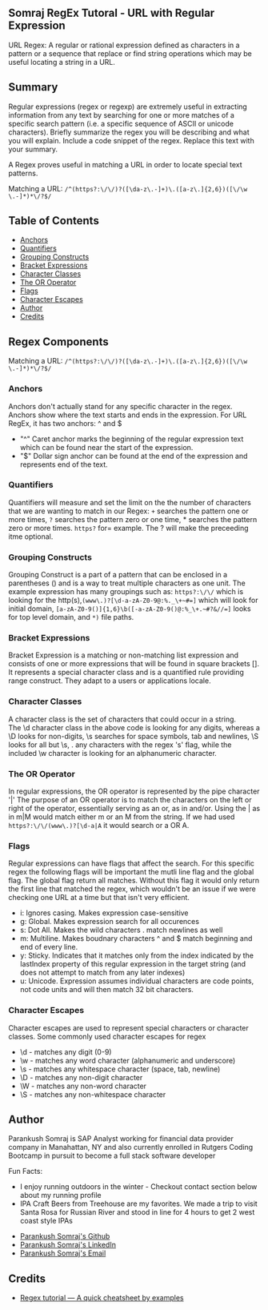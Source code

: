 
## Somraj RegEx Tutoral - URL with Regular Expression

URL Regex: A regular or rational expression defined as characters in a pattern or a sequence that replace or find string operations which may be useful locating a string in a URL.

## Summary
Regular expressions (regex or regexp) are extremely useful in extracting information from any text by searching for one or more matches of a specific search pattern (i.e. a specific sequence of ASCII or unicode characters).
Briefly summarize the regex you will be describing and what you will explain. Include a code snippet of the regex. Replace this text with your summary.

A Regex proves useful in matching a URL in order to locate special text patterns.

Matching a URL: `/^(https?:\/\/)?([\da-z\.-]+)\.([a-z\.]{2,6})([\/\w \.-]*)*\/?$/`

## Table of Contents

- [Anchors](#anchors)
- [Quantifiers](#quantifiers)
- [Grouping Constructs](#grouping-constructs)
- [Bracket Expressions](#bracket-expressions)
- [Character Classes](#character-classes)
- [The OR Operator](#the-or-operator)
- [Flags](#flags)
- [Character Escapes](#character-escapes)
- [Author](#author)
- [Credits](#credits)

## Regex Components
Matching a URL: `/^(https?:\/\/)?([\da-z\.-]+)\.([a-z\.]{2,6})([\/\w \.-]*)*\/?$/`

### Anchors
Anchors don't actually stand for any specific character in the regex. Anchors show where the text starts and ends in the expression. For URL RegEx, it has two anchors: ^ and $
- "^" Caret anchor marks the beginning of the regular expression text which can be found near the start of the expression. 
- "$" Dollar sign anchor can be found at the end of the expression and represents end of the text.

### Quantifiers
Quantifiers will measure and set the limit on the the number of characters that we are wanting to match in our Regex: ```+``` searches the pattern one or more times, ```?``` searches the pattern zero or one time, * searches the pattern zero or more times.
``` https? ``` for= example. The ? will make the preceeding itme optional.

### Grouping Constructs
Grouping Construct is a part of a pattern that can be enclosed in a parentheses () and is a way to treat multiple characters as one unit. The example expression has many groupings such as: 
```https?:\/\/``` which is looking for the http(s),```(www\.)?[\d-a-zA-Z0-9@:%._\+~#=]``` which will look for initial domain, ```[a-zA-Z0-9()]{1,6}\b([-a-zA-Z0-9()@:%_\+.~#?&//=]``` looks for top level domain, and ```*)``` file paths.

### Bracket Expressions
Bracket Expression is a matching or non-matching list expression and consists of one or more expressions that will be found in square brackets []. It represents a special character class and is a quantified rule providing range construct. They adapt to a users or applications locale. 

### Character Classes
A character class is  the set of characters that could occur in a string.  
The \d character class in the above code is looking for any digits, whereas a \D looks for non-digits, \s searches for space symbols, tab and newlines, \S looks for all but \s, \. any characters with the regex 's' flag, while the included \w character is looking for an alphanumeric character. 

### The OR Operator
In regular expressions, the OR operator is represented by the pipe character '|'
The purpose of an OR operator is to match the characters on the left or right of the operator, essentially serving as an or, as in and/or. Using the | as in m|M would match either m or an M from the string. If we had used ```https?:\/\/(www\.)?[\d-a|A``` it would search or a OR A.

### Flags
Regular expressions can have flags that affect the search. For this specific regex the following flags will be important the mutli line flag and the global flag. The global flag return all matches. Without this flag it would only return the first line that matched the regex, which wouldn't be an issue if we were checking one URL at a time but that isn't very efficient.

- i: Ignores casing. Makes expression case-sensitive
- g: Global. Makes expression search for all occurences
- s: Dot All. Makes the wild characters . match newlines as well
- m: Multiline. Makes boudnary characters ^ and $ match beginning and end of every line.
- y: Sticky. Indicates that it matches only from the index indicated by the lastIndex property of this regular expression in the target string (and does not attempt to match from any later indexes)
- u: Unicode. Expression assumes individual characters are code points, not code units and will then match 32 bit characters.

### Character Escapes
 Character escapes are used to represent special characters or character classes. Some commonly used character escapes for regex 
- \d - matches any digit (0-9)
- \w - matches any word character (alphanumeric and underscore)
- \s - matches any whitespace character (space, tab, newline)
- \D - matches any non-digit character
- \W - matches any non-word character
- \S - matches any non-whitespace character

## Author
Parankush Somraj is SAP Analyst working for financial data provider company in Manahattan, NY and also currently enrolled in Rutgers Coding Bootcamp in pursuit to become a full stack software developer

Fun Facts:
- I enjoy running outdoors in the winter - Checkout contact section below about my running profile
- IPA Craft Beers from Treehouse are my favorites. We made a trip to visit Santa Rosa for Russian River and stood in line for 4 hours to get 2 west coast style IPAs

* [Parankush Somraj's Github](https://github.com/bootcamparankush)  
* [Parankush Somraj's LinkedIn](https://www.linkedin.com/in/parankush-somraj-6b372b1/)
* [Parankush Somraj's Email](mailto:parankush.somraj@gmail.com)

## Credits

* [Regex tutorial — A quick cheatsheet by examples](https://medium.com/factory-mind/regex-tutorial-a-simple-cheatsheet-by-examples-649dc1c3f285)

